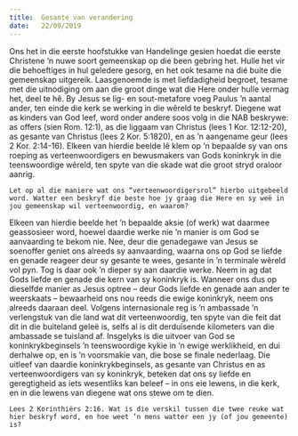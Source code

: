 ```yaml
---
title:  Gesante van verandering
date:   22/09/2019
---
```


Ons het in die eerste hoofstukke van Handelinge gesien hoedat die eerste Christene ’n nuwe soort gemeenskap op die been gebring het. Hulle het vir die behoeftiges in hul geledere gesorg, en het ook tesame na dié buite die gemeenskap uitgereik. Laasgenoemde is met liefdadigheid begroet, tesame met die uitnodiging om aan die groot dinge wat die Here onder hulle vermag het, deel te hê. By Jesus se lig- en sout-metafore voeg Paulus ’n aantal ander, ten einde die kerk se werking in die wêreld te beskryf. Diegene wat as kinders van God leef, word onder andere soos volg in die NAB beskrywe: as offers (sien Rom. 12:1), as die liggaam van Christus (lees 1 Kor. 12:12-20), as gesante van Christus (lees 2 Kor. 5:1820), en as ’n aangename geur (lees 2 Kor. 2:14-16). Elkeen van hierdie beelde lê klem op ’n bepaalde sy van ons roeping as verteenwoordigers en bewusmakers van Gods koninkryk in die teenswoordige wêreld, ten spyte van die skade wat die groot stryd oraloor aanrig. 

`Let op al die maniere wat ons “verteenwoordigersrol” hierbo uitgebeeld word. Watter een beskryf die beste hoe jy graag die Here en sy weë in jou gemeenskap wil verteenwoordig, en waarom?` 

Elkeen van hierdie beelde het ’n bepaalde aksie (of werk) wat daarmee geassosieer word, hoewel daardie werke nie ’n manier is om God se aanvaarding te bekom nie. Nee, deur die genadegawe van Jesus se soenoffer geniet ons alreeds sy aanvaarding, waarna ons op God se liefde en genade reageer deur sy gesante te wees, gesante in ’n terminale wêreld vol pyn. Tog is daar ook ’n dieper sy aan daardie werke. Neem in ag dat Gods liefde en genade die kern van sy koninkryk is. Wanneer ons dus op dieselfde manier as Jesus optree – deur Gods liefde en genade aan ander te weerskaats – bewaarheid ons nou reeds die ewige koninkryk, neem ons alreeds daaraan deel.  Volgens internasionale reg is ’n ambassade ’n verlengstuk van die land wat dit verteenwoordig, ten spyte van die feit dat dit in die buiteland geleë is, selfs al is dit derduisende kilometers van die ambassade se tuisland af. Insgelyks is die uitvoer van God se koninkrykbeginsels ’n teenswoordige kykie in ’n ewige werklikheid, en dui derhalwe op, en is ’n voorsmakie van, die bose se finale nederlaag. Die uitleef van daardie koninkrykbeginsels, as gesante van Christus en as verteenwoordigers van sy koninkryk, beteken dat ons sy liefde en geregtigheid as iets wesentliks kan beleef – in ons eie lewens, in die kerk, en in die lewens van diegene wat ons stewe om te dien. 

`Lees 2 Korinthiërs 2:16. Wat is die verskil tussen die twee reuke wat hier beskryf word, en hoe weet ’n mens watter een jy (of jou gemeente) is?`